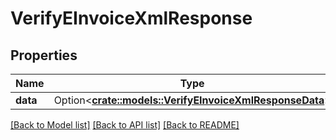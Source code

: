 # VerifyEInvoiceXmlResponse

## Properties

Name | Type | Description | Notes
------------ | ------------- | ------------- | -------------
**data** | Option<[**crate::models::VerifyEInvoiceXmlResponseData**](VerifyEInvoiceXmlResponse_data.md)> |  | [optional]

[[Back to Model list]](../README.md#documentation-for-models) [[Back to API list]](../README.md#documentation-for-api-endpoints) [[Back to README]](../README.md)


